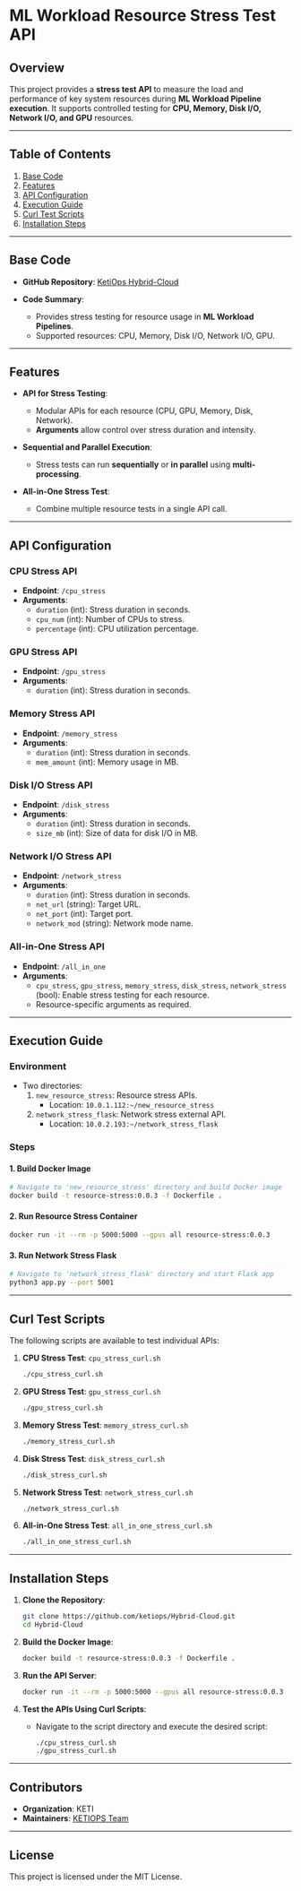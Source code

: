
# **ML Workload Resource Stress Test API**

## **Overview**

This project provides a **stress test API** to measure the load and performance of key system resources during **ML Workload Pipeline execution**. It supports controlled testing for **CPU, Memory, Disk I/O, Network I/O, and GPU** resources.

---

## **Table of Contents**

1. [Base Code](#base-code)  
2. [Features](#features)  
3. [API Configuration](#api-configuration)  
4. [Execution Guide](#execution-guide)  
5. [Curl Test Scripts](#curl-test-scripts)  
6. [Installation Steps](#installation-steps)

---

## **Base Code**

- **GitHub Repository**: [KetiOps Hybrid-Cloud](https://github.com/ketiops/Hybrid-Cloud/tree/main)

- **Code Summary**:
  - Provides stress testing for resource usage in **ML Workload Pipelines**.  
  - Supported resources: CPU, Memory, Disk I/O, Network I/O, GPU.

---

## **Features**

- **API for Stress Testing**:
  - Modular APIs for each resource (CPU, GPU, Memory, Disk, Network).
  - **Arguments** allow control over stress duration and intensity.

- **Sequential and Parallel Execution**:
  - Stress tests can run **sequentially** or **in parallel** using **multi-processing**.

- **All-in-One Stress Test**:
  - Combine multiple resource tests in a single API call.

---

## **API Configuration**

### **CPU Stress API**
- **Endpoint**: `/cpu_stress`  
- **Arguments**:  
  - `duration` (int): Stress duration in seconds.  
  - `cpu_num` (int): Number of CPUs to stress.  
  - `percentage` (int): CPU utilization percentage.

### **GPU Stress API**
- **Endpoint**: `/gpu_stress`  
- **Arguments**:  
  - `duration` (int): Stress duration in seconds.

### **Memory Stress API**
- **Endpoint**: `/memory_stress`  
- **Arguments**:  
  - `duration` (int): Stress duration in seconds.  
  - `mem_amount` (int): Memory usage in MB.

### **Disk I/O Stress API**
- **Endpoint**: `/disk_stress`  
- **Arguments**:  
  - `duration` (int): Stress duration in seconds.  
  - `size_mb` (int): Size of data for disk I/O in MB.

### **Network I/O Stress API**
- **Endpoint**: `/network_stress`  
- **Arguments**:  
  - `duration` (int): Stress duration in seconds.  
  - `net_url` (string): Target URL.  
  - `net_port` (int): Target port.  
  - `network_mod` (string): Network mode name.

### **All-in-One Stress API**
- **Endpoint**: `/all_in_one`  
- **Arguments**:  
  - `cpu_stress`, `gpu_stress`, `memory_stress`, `disk_stress`, `network_stress` (bool): Enable stress testing for each resource.  
  - Resource-specific arguments as required.

---

## **Execution Guide**

### **Environment**

- Two directories:
  1. `new_resource_stress`: Resource stress APIs.  
     - Location: `10.0.1.112:~/new_resource_stress`  
  2. `network_stress_flask`: Network stress external API.  
     - Location: `10.0.2.193:~/network_stress_flask`  

### **Steps**

#### 1. **Build Docker Image**
```bash
# Navigate to 'new_resource_stress' directory and build Docker image
docker build -t resource-stress:0.0.3 -f Dockerfile .
```

#### 2. **Run Resource Stress Container**
```bash
docker run -it --rm -p 5000:5000 --gpus all resource-stress:0.0.3
```

#### 3. **Run Network Stress Flask**
```bash
# Navigate to 'network_stress_flask' directory and start Flask app
python3 app.py --port 5001
```

---

## **Curl Test Scripts**

The following scripts are available to test individual APIs:

1. **CPU Stress Test**: `cpu_stress_curl.sh`
    ```bash
    ./cpu_stress_curl.sh
    ```

2. **GPU Stress Test**: `gpu_stress_curl.sh`
    ```bash
    ./gpu_stress_curl.sh
    ```

3. **Memory Stress Test**: `memory_stress_curl.sh`
    ```bash
    ./memory_stress_curl.sh
    ```

4. **Disk Stress Test**: `disk_stress_curl.sh`
    ```bash
    ./disk_stress_curl.sh
    ```

5. **Network Stress Test**: `network_stress_curl.sh`
    ```bash
    ./network_stress_curl.sh
    ```

6. **All-in-One Stress Test**: `all_in_one_stress_curl.sh`
    ```bash
    ./all_in_one_stress_curl.sh
    ```

---

## **Installation Steps**

1. **Clone the Repository**:
    ```bash
    git clone https://github.com/ketiops/Hybrid-Cloud.git
    cd Hybrid-Cloud
    ```

2. **Build the Docker Image**:
    ```bash
    docker build -t resource-stress:0.0.3 -f Dockerfile .
    ```

3. **Run the API Server**:
    ```bash
    docker run -it --rm -p 5000:5000 --gpus all resource-stress:0.0.3
    ```

4. **Test the APIs Using Curl Scripts**:
    - Navigate to the script directory and execute the desired script:
        ```bash
        ./cpu_stress_curl.sh
        ./gpu_stress_curl.sh
        ```

---

## **Contributors**

- **Organization**: KETI  
- **Maintainers**: [KETIOPS Team](https://github.com/ketiops)

---

## **License**

This project is licensed under the MIT License.

